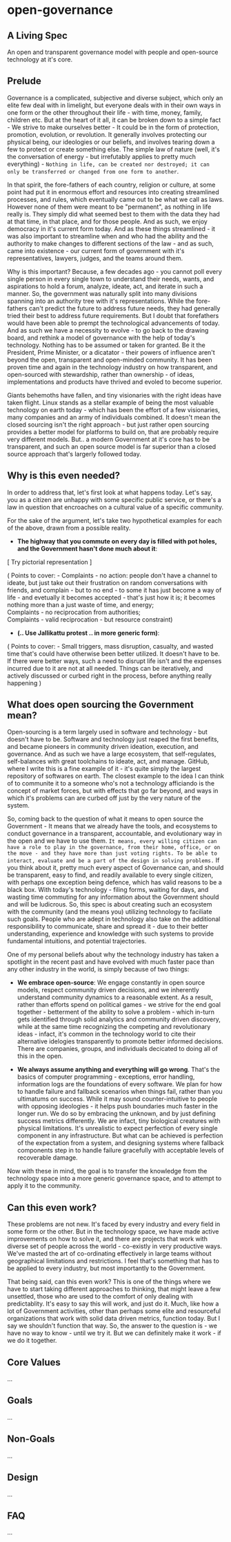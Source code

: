 # open-governance

## A Living Spec

An open and transparent governance model with people and open-source technology at it's core.

## Prelude

Governance is a complicated, subjective and diverse subject, which only an elite few deal with in limelight, but everyone deals with in their own ways in one form or the other throughout their life - with time, money, family, children etc. But at the heart of it all, it can be broken down to a simple fact - We strive to make ourselves better - It could be in the form of protection, promotion, evolution, or revolution. It generally involves protecting our physical being, our ideologies or our beliefs, and involves tearing down a few to protect or create something else. The simple law of nature (well, it's the conversation of energy - but irrefutably applies to pretty much everything) - `Nothing in life, can be created nor destroyed; it can only be transferred or changed from one form to another`. 

In that spirit, the fore-fathers of each country, religion or culture, at some point had put it in enormous effort and resources into creating streamlined processes, and rules, which eventually came out to be what we call as laws. However none of them were meant to be "permanent", as nothing in life really is. They simply did what seemed best to them with the data they had at that time, in that place, and for those people. And as such, we enjoy democracy in it's current form today. And as these things streamlined - it was also important to streamline when and who had the ability and the authority to make changes to different sections of the law - and as such, came into existence - our current form of government with it's representatives, lawyers, judges, and the teams around them. 

Why is this important? Because, a few decades ago - you cannot poll every single person in every single town to understand their needs, wants, and aspirations to hold a forum, analyze, ideate, act, and iterate in such a manner. So, the government was naturally split into many divisions spanning into an authority tree with it's representations. While the fore-fathers can't predict the future to address future needs, they had generally tried their best to address future requirements. But I doubt that forefathers would have been able to prempt the technological advancements of today. And as such we have a necessity to evolve - to go back to the drawing board, and rethink a model of governance with the help of today's technology. Nothing has to be assumed or taken for granted. Be it the President, Prime Minister, or a dicatator - their powers of influence aren't beyond the open, transparent and open-minded community. It has been proven time and again in the technology industry on how transparent, and open-sourced with stewardship, rather than ownership - of ideas, implementations and products have thrived and evoled to become superior. 

Giants behemoths have fallen, and tiny visionaries with the right ideas have taken flight. Linux stands as a stellar example of being the most valuable technology on earth today - which has been the effort of a few visionaries, many companies and an army of individuals combined. It doesn't mean the closed sourcing isn't the right approach - but just rather open sourcing provides a better model for platforms to build on, that are probably require very different models. But.. a modern Government at it's core has to be transparent, and such an open source model is far superior than a closed source approach that's largerly followed today. 

## Why is this even needed?

In order to address that, let's first look at what happens today. Let's say, you as a citizen are unhappy with some specific public service, or there's a law in question that encroaches on a cultural value of a specific community. 

For the sake of the argument, let's take two hypothetical examples for each of the above, drawn from a possible reality. 

- **The highway that you commute on every day is filled with pot holes, and the Government hasn't done much about it**:

[ Try pictorial representation ]

( Points to cover: - Complaints - no action: people don't have a channel to ideate, but just take out their frustration on random conversations with friends, and complain - but to no end - to some it has just become a way of life - and evetually it becomes accepted - that's just how it is; it becomes nothing more than a just waste of time, and energy;  
Complaints - no reciprocation from authorities;  
Complaints - valid reciprocation - but resource constraint) 

- **(.. Use Jallikattu protest .. in more generic form)**:

( Points to cover: - Small triggers, mass disruption, casualty, and wasted time that's could have otherwise been better utilized. It doesn't have to be. If there were better ways, such a need to disrupt life isn't and the expenses incurred due to it are not at all needed. Things can be iteratively, and actively discussed or curbed right in the process, before anything really happening ) 

## What does open sourcing the Government mean?

Open-sourcing is a term largely used in software and technology - but doesn't have to be. Software and technology just reaped the first benefits, and became pioneers in community driven ideation, execution, and governance. And as such we have a large ecosystem, that self-regulates, self-balances with great toolchains to ideate, act, and manage. GitHub, where I write this is a fine example of it - it's quite simply the largest repository of softwares on earth. The closest example to the idea I can think of to communite it to a someone who's not a technology afficiando is the concept of market forces, but with effects that go far beyond, and ways in which it's problems can are curbed off just by the very nature of the system.

So, coming back to the question of what it means to open source the Government - It means that we already have the tools, and ecosystems to conduct governance in a transparent, accountable, and evolutionary way in the open and we have to use them. `It means, every willing citizen can have a role to play in the governance, from their home, office, or on the move - and they have more than just voting rights. To be able to interact, evaluate and be a part of the design in solving problems.` If you think about it, pretty much every aspect of Governance can, and should be transparent, easy to find, and readily available to every single citizen, with perhaps one exception being defence, which has valid reasons to be a black box. With today's technology - filing forms, waiting for days, and wasting time commuting for any information about the Government should and will be ludicrous. So, this spec is about creating such an ecosystem with the community (and the means you) utilizing technology to faciliate such goals. People who are adept in technology also take on the additional responsibility to communicate, share and spread it - due to their better understanding, experience and knowledge with such systems to provide fundamental intuitions, and potential trajectories.

One of my personal beliefs about why the technology industry has taken a spotlight in the recent past and have evolved with much faster pace than any other industry in the world, is simply because of two things:

- **We embrace open-source**: We engage constantly in open source models, respect community driven decisions, and we inherently understand community dynamics to a reasonable extent. As a result, rather than efforts spend on political games - we strive for the end goal together - betterment of the ability to solve a problem - which in-turn gets identified through solid analytics and community driven discovery, while at the same time recognizing the competing and revolutionary ideas - infact, it's common in the technology world to cite their alternative idelogies transparently to promote better informed decisions. There are companies, groups, and individuals decicated to doing all of this in the open.

- **We always assume anything and everything will go wrong**. That's the basics of computer programming - exceptions, error handling, information logs are the foundations of every software. We plan for how to handle failure and fallback scenarios when things fail, rather than you ultimatums on success. While it may sound counter-intuitive to people with opposing ideologies - it helps push boundaries much faster in the longer run. We do so by embracing the unknown, and by just defining success metrics differently. We are infact, tiny biological creatures with physical limitations. It's unrealistic to expect perfection of every single component in any infrastructure. But what can be achieved is perfection of the expectation from a system, and designing systems where fallback components step in to handle failure gracefully with acceptable levels of recoverable damage.

Now with these in mind, the goal is to transfer the knowledge from the technology space into a more generic governance space, and to attempt to apply it to the community.

## Can this even work? 

These problems are not new. It's faced by every industry and every field in some form or the other. But in the technology space, we have made active improvements on how to solve it, and there are projects that work with diverse set of people across the world - co-existly in very productive ways. We've masted the art of co-ordinating effectively in large teams without geographical limitations and restrictions. I feel that's something that has to be applied to every industry, but most importantly to the Government. 

That being said, can this even work? This is one of the things where we have to start taking different approaches to thinking, that might leave a few unsettled, those who are used to the comfort of only dealing with predictablity. It's easy to say this will work, and just do it. Much, like how a lot of Government activities, other than perhaps some elite and resourceful organizations that work with solid data driven metrics, function today. But I say we shouldn't function that way. So, the answer to the question is - we have no way to know - until we try it. But we can definitely make it work - if we do it together.

## Core Values

...

## Goals
 
...

## Non-Goals

...

## Design

...

## FAQ

...
